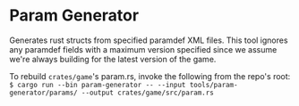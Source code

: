 # Param Generator

Generates rust structs from specified paramdef XML files.
This tool ignores any paramdef fields with a maximum version specified since we assume we're always building for the latest version of the game.

To rebuild `crates/game`'s param.rs, invoke the following from the repo's root:
`$ cargo run --bin param-generator -- --input tools/param-generator/params/ --output crates/game/src/param.rs`
